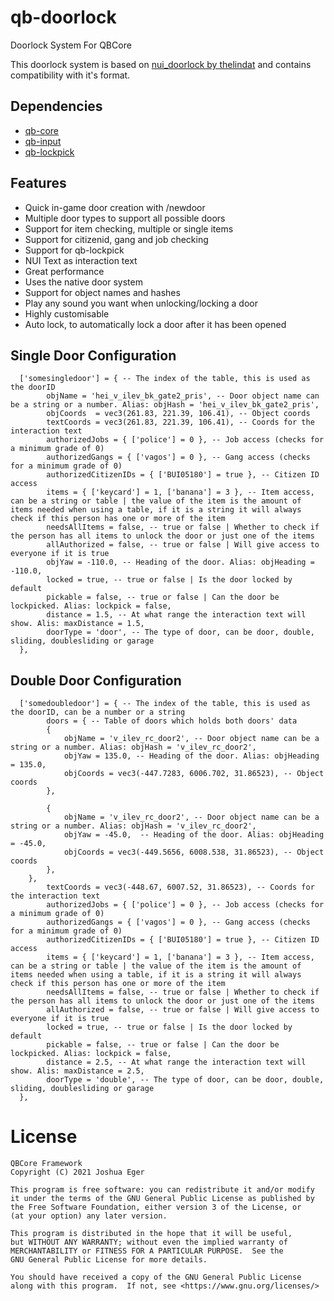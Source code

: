 # qb-doorlock
Doorlock System For QBCore

This doorlock system is based on [nui_doorlock by thelindat](https://github.com/thelindat/nui_doorlock) and contains compatibility with it's format.

## Dependencies

* [qb-core](https://github.com/qbcore-framework/qb-core)
* [qb-input](https://github.com/qbcore-framework/qb-input)
* [qb-lockpick](https://github.com/qbcore-framework/qb-lockpick)

## Features

* Quick in-game door creation with /newdoor
* Multiple door types to support all possible doors
* Support for item checking, multiple or single items
* Support for citizenid, gang and job checking
* Support for qb-lockpick
* NUI Text as interaction text
* Great performance
* Uses the native door system
* Support for object names and hashes
* Play any sound you want when unlocking/locking a door
* Highly customisable
* Auto lock, to automatically lock a door after it has been opened

## Single Door Configuration

      ['somesingledoor'] = { -- The index of the table, this is used as the doorID
            objName = 'hei_v_ilev_bk_gate2_pris', -- Door object name can be a string or a number. Alias: objHash = 'hei_v_ilev_bk_gate2_pris',
            objCoords  = vec3(261.83, 221.39, 106.41), -- Object coords
            textCoords = vec3(261.83, 221.39, 106.41), -- Coords for the interaction text
            authorizedJobs = { ['police'] = 0 }, -- Job access (checks for a minimum grade of 0)
            authorizedGangs = { ['vagos'] = 0 }, -- Gang access (checks for a minimum grade of 0)
            authorizedCitizenIDs = { ['BUI05180'] = true }, -- Citizen ID access
            items = { ['keycard'] = 1, ['banana'] = 3 }, -- Item access, can be a string or table | the value of the item is the amount of items needed when using a table, if it is a string it will always check if this person has one or more of the item
            needsAllItems = false, -- true or false | Whether to check if the person has all items to unlock the door or just one of the items
            allAuthorized = false, -- true or false | Will give access to everyone if it is true
            objYaw = -110.0, -- Heading of the door. Alias: objHeading = -110.0,
            locked = true, -- true or false | Is the door locked by default
            pickable = false, -- true or false | Can the door be lockpicked. Alias: lockpick = false,
            distance = 1.5, -- At what range the interaction text will show. Alis: maxDistance = 1.5,
            doorType = 'door', -- The type of door, can be door, double, sliding, doublesliding or garage
      },

## Double Door Configuration

      ['somedoubledoor'] = { -- The index of the table, this is used as the doorID, can be a number or a string
            doors = { -- Table of doors which holds both doors' data
			{
				objName = 'v_ilev_rc_door2', -- Door object name can be a string or a number. Alias: objHash = 'v_ilev_rc_door2',
				objYaw = 135.0, -- Heading of the door. Alias: objHeading = 135.0,
				objCoords = vec3(-447.7283, 6006.702, 31.86523), -- Object coords
			},

			{
				objName = 'v_ilev_rc_door2', -- Door object name can be a string or a number. Alias: objHash = 'v_ilev_rc_door2',
				objYaw = -45.0,  -- Heading of the door. Alias: objHeading = -45.0,
				objCoords = vec3(-449.5656, 6008.538, 31.86523), -- Object coords
			},
		},
            textCoords = vec3(-448.67, 6007.52, 31.86523), -- Coords for the interaction text
            authorizedJobs = { ['police'] = 0 }, -- Job access (checks for a minimum grade of 0)
            authorizedGangs = { ['vagos'] = 0 }, -- Gang access (checks for a minimum grade of 0)
            authorizedCitizenIDs = { ['BUI05180'] = true }, -- Citizen ID access
            items = { ['keycard'] = 1, ['banana'] = 3 }, -- Item access, can be a string or table | the value of the item is the amount of items needed when using a table, if it is a string it will always check if this person has one or more of the item
            needsAllItems = false, -- true or false | Whether to check if the person has all items to unlock the door or just one of the items
            allAuthorized = false, -- true or false | Will give access to everyone if it is true
            locked = true, -- true or false | Is the door locked by default
            pickable = false, -- true or false | Can the door be lockpicked. Alias: lockpick = false,
            distance = 2.5, -- At what range the interaction text will show. Alis: maxDistance = 2.5,
            doorType = 'double', -- The type of door, can be door, double, sliding, doublesliding or garage
      },

# License

    QBCore Framework
    Copyright (C) 2021 Joshua Eger

    This program is free software: you can redistribute it and/or modify
    it under the terms of the GNU General Public License as published by
    the Free Software Foundation, either version 3 of the License, or
    (at your option) any later version.

    This program is distributed in the hope that it will be useful,
    but WITHOUT ANY WARRANTY; without even the implied warranty of
    MERCHANTABILITY or FITNESS FOR A PARTICULAR PURPOSE.  See the
    GNU General Public License for more details.

    You should have received a copy of the GNU General Public License
    along with this program.  If not, see <https://www.gnu.org/licenses/>